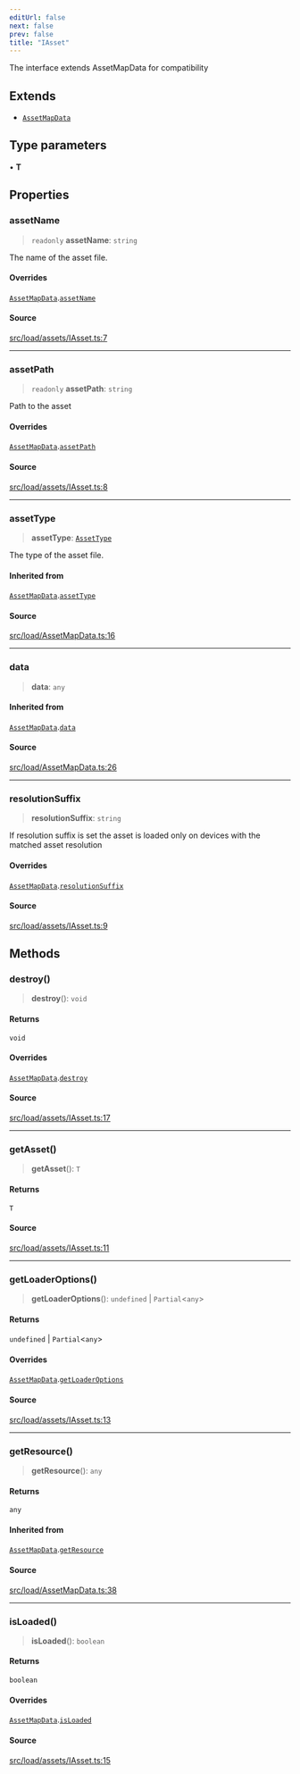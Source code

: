 ```yaml
---
editUrl: false
next: false
prev: false
title: "IAsset"
---
```


The interface extends AssetMapData for compatibility

## Extends

- [`AssetMapData`](/api/classes/assetmapdata/)

## Type parameters

• **T**

## Properties

### assetName

> `readonly` **assetName**: `string`

The name of the asset file.

#### Overrides

[`AssetMapData`](/api/classes/assetmapdata/).[`assetName`](/api/classes/assetmapdata/#assetname)

#### Source

[src/load/assets/IAsset.ts:7](https://github.com/relishinc/dill-pixel/blob/c79d8e8552aaa0f13a29535c819ae67d025b4669/src/load/assets/IAsset.ts#L7)

***

### assetPath

> `readonly` **assetPath**: `string`

Path to the asset

#### Overrides

[`AssetMapData`](/api/classes/assetmapdata/).[`assetPath`](/api/classes/assetmapdata/#assetpath)

#### Source

[src/load/assets/IAsset.ts:8](https://github.com/relishinc/dill-pixel/blob/c79d8e8552aaa0f13a29535c819ae67d025b4669/src/load/assets/IAsset.ts#L8)

***

### assetType

> **assetType**: [`AssetType`](/api/enumerations/assettype/)

The type of the asset file.

#### Inherited from

[`AssetMapData`](/api/classes/assetmapdata/).[`assetType`](/api/classes/assetmapdata/#assettype)

#### Source

[src/load/AssetMapData.ts:16](https://github.com/relishinc/dill-pixel/blob/c79d8e8552aaa0f13a29535c819ae67d025b4669/src/load/AssetMapData.ts#L16)

***

### data

> **data**: `any`

#### Inherited from

[`AssetMapData`](/api/classes/assetmapdata/).[`data`](/api/classes/assetmapdata/#data)

#### Source

[src/load/AssetMapData.ts:26](https://github.com/relishinc/dill-pixel/blob/c79d8e8552aaa0f13a29535c819ae67d025b4669/src/load/AssetMapData.ts#L26)

***

### resolutionSuffix

> **resolutionSuffix**: `string`

If resolution suffix is set the asset is loaded only on devices with the matched asset resolution

#### Overrides

[`AssetMapData`](/api/classes/assetmapdata/).[`resolutionSuffix`](/api/classes/assetmapdata/#resolutionsuffix)

#### Source

[src/load/assets/IAsset.ts:9](https://github.com/relishinc/dill-pixel/blob/c79d8e8552aaa0f13a29535c819ae67d025b4669/src/load/assets/IAsset.ts#L9)

## Methods

### destroy()

> **destroy**(): `void`

#### Returns

`void`

#### Overrides

[`AssetMapData`](/api/classes/assetmapdata/).[`destroy`](/api/classes/assetmapdata/#destroy)

#### Source

[src/load/assets/IAsset.ts:17](https://github.com/relishinc/dill-pixel/blob/c79d8e8552aaa0f13a29535c819ae67d025b4669/src/load/assets/IAsset.ts#L17)

***

### getAsset()

> **getAsset**(): `T`

#### Returns

`T`

#### Source

[src/load/assets/IAsset.ts:11](https://github.com/relishinc/dill-pixel/blob/c79d8e8552aaa0f13a29535c819ae67d025b4669/src/load/assets/IAsset.ts#L11)

***

### getLoaderOptions()

> **getLoaderOptions**(): `undefined` \| `Partial`\<`any`\>

#### Returns

`undefined` \| `Partial`\<`any`\>

#### Overrides

[`AssetMapData`](/api/classes/assetmapdata/).[`getLoaderOptions`](/api/classes/assetmapdata/#getloaderoptions)

#### Source

[src/load/assets/IAsset.ts:13](https://github.com/relishinc/dill-pixel/blob/c79d8e8552aaa0f13a29535c819ae67d025b4669/src/load/assets/IAsset.ts#L13)

***

### getResource()

> **getResource**(): `any`

#### Returns

`any`

#### Inherited from

[`AssetMapData`](/api/classes/assetmapdata/).[`getResource`](/api/classes/assetmapdata/#getresource)

#### Source

[src/load/AssetMapData.ts:38](https://github.com/relishinc/dill-pixel/blob/c79d8e8552aaa0f13a29535c819ae67d025b4669/src/load/AssetMapData.ts#L38)

***

### isLoaded()

> **isLoaded**(): `boolean`

#### Returns

`boolean`

#### Overrides

[`AssetMapData`](/api/classes/assetmapdata/).[`isLoaded`](/api/classes/assetmapdata/#isloaded)

#### Source

[src/load/assets/IAsset.ts:15](https://github.com/relishinc/dill-pixel/blob/c79d8e8552aaa0f13a29535c819ae67d025b4669/src/load/assets/IAsset.ts#L15)
